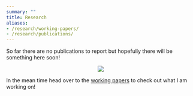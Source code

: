 ```yaml
---
summary: ""
title: Research
aliases:
- /research/working-papers/
- /research/publications/
---
```


So far there are no publications to report but hopefully there will be something here soon!

<center>

![](https://media.giphy.com/media/26xBLChY6dbXtwhBm/giphy.gif)

</center>

In the mean time head over to the [working papers](https://joshuaallen.netlify.app/research/working-papers/) to check out what I am working on!